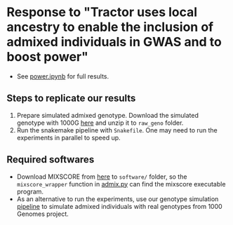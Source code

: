 # Response to "Tractor uses local ancestry to enable the inclusion of admixed individuals in GWAS and to boost power"

- See [power.ipynb](power.ipynb) for full results.

## Steps to replicate our results
1. Prepare simulated admixed genotype. Download the simulated genotype with 1000G [here](https://github.com/bogdanlab/tractor-response/releases/download/v1.0/raw_geno.zip) and unzip it to `raw_geno` folder.
2. Run the snakemake pipeline with `Snakefile`. One may need to run the experiments in parallel to speed up.


## Required softwares
- Download MIXSCORE from [here](https://cdn1.sph.harvard.edu/wp-content/uploads/sites/181/2013/02/mixscore-1.3.tar.gz) to `software/` folder, so the `mixscore_wrapper` function in [admix.py](admix.py) can find the mixscore executable program.
- As an alternative to run the experiments, use our genotype simulation [pipeline](https://github.com/bogdanlab/admixed_genotype_simulation) to simulate admixed individuals with real genotypes from 1000 Genomes project.
